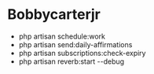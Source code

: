 # Bobbycarterjr

- php artisan schedule:work
- php artisan send:daily-affirmations
- php artisan subscriptions:check-expiry
- php artisan reverb:start --debug
